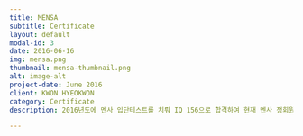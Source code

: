 ```yaml
---
title: MENSA
subtitle: Certificate
layout: default
modal-id: 3
date: 2016-06-16
img: mensa.png
thumbnail: mensa-thumbnail.png
alt: image-alt
project-date: June 2016
client: KWON HYEOKWON
category: Certificate
description: 2016년도에 멘사 입단테스트를 치뤄 IQ 156으로 합격하여 현재 멘사 정회원자격을 얻은 상태입니다. 개발이라는 직군이 논리와 밀접한 연관이 있다고 생각하고, 저는 이런 논리를 조금은 더 빠르게 이해하고 적용할 수 있는 능력을 갖고 있다고 생각합니다. IQ가 모든 것의 척도를 나타낼 수는 없지만 '이러한 차별화 된 능력도 가지고 있다'라고 어필하고자 하는 마음에 본 자격에 대해 포트폴리오에 기재하였습니다. 

---
```

